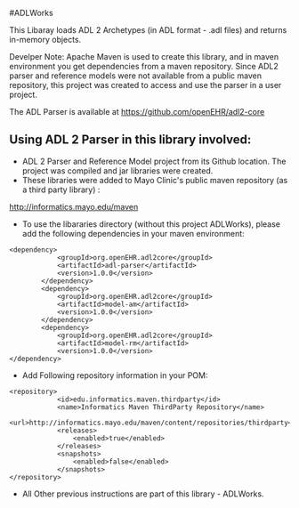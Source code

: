 #ADLWorks

This Libaray loads ADL 2 Archetypes (in ADL format - .adl files) and returns in-memory objects.

Develper Note:
Apache Maven is used to create this library, and in maven environment
you get dependencies from a maven repository. Since ADL2 parser and
reference models were not available from a public maven repository, 
this project was created to access and use the parser in a user project.

The ADL Parser is available at 
https://github.com/openEHR/adl2-core

## Using ADL 2 Parser in this library involved:
* ADL 2 Parser and Reference Model project from its Github location. The project was compiled and jar libraries were created.
* These libraries were added to Mayo Clinic's public maven repository (as a third party library) : 

http://informatics.mayo.edu/maven

* To use the libararies directory (without this project ADLWorks), please add the following dependencies in your maven environment:
```
<dependency>
            <groupId>org.openEHR.adl2core</groupId>
            <artifactId>adl-parser</artifactId>
            <version>1.0.0</version>
        </dependency>
        <dependency>
            <groupId>org.openEHR.adl2core</groupId>
            <artifactId>model-am</artifactId>
            <version>1.0.0</version>
        </dependency>
        <dependency>
            <groupId>org.openEHR.adl2core</groupId>
            <artifactId>model-rm</artifactId>
            <version>1.0.0</version>
</dependency> 
```
* Add Following repository information in your POM:
```
<repository>
            <id>edu.informatics.maven.thirdparty</id>
            <name>Informatics Maven ThirdParty Repository</name>
            <url>http://informatics.mayo.edu/maven/content/repositories/thirdparty</url>
            <releases>
                <enabled>true</enabled>
            </releases>
            <snapshots>
                <enabled>false</enabled>
            </snapshots>
</repository>
```
* All Other previous instructions are part of this library - ADLWorks.
